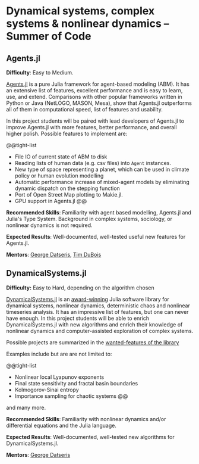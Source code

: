 # Dynamical systems, complex systems & nonlinear dynamics – Summer of Code


## Agents.jl

**Difficulty**: Easy to Medium.

[Agents.jl](https://juliadynamics.github.io/Agents.jl/stable/) is a pure Julia framework for agent-based modeling (ABM). 
It has an extensive list of features, excellent performance and is
easy to learn, use, and extend. Comparisons with other popular
frameworks written in Python or Java (NetLOGO, MASON, Mesa), show that
Agents.jl outperforms all of them in computational speed, list of features
and usability.

In this project students will be paired with lead developers of Agents.jl
to improve Agents.jl with more features, better performance, and overall higher polish.
Possible features to implement are:

@@tight-list
- File IO of current state of ABM to disk
- Reading lists of human data (e.g. csv files) into `Agent` instances.
- New type of space representing a planet, which can be used in climate policy or human evolution modelling
- Automatic performance increase of mixed-agent models by eliminating dynamic dispatch on the stepping function
- Port of Open Street Map plotting to Makie.jl.
- GPU support in Agents.jl
@@

**Recommended Skills**: Familiarity with agent based modelling, Agents.jl and Julia's Type System.
Background in complex systems, sociology, or nonlinear dynamics is not required.

**Expected Results**: Well-documented, well-tested useful new features for Agents.jl.

**Mentors**: [George Datseris](https://github.com/Datseris), [Tim DuBois](https://github.com/Libbum)


## DynamicalSystems.jl

**Difficulty:** Easy to Hard, depending on the algorithm chosen

[DynamicalSystems.jl](https://juliadynamics.github.io/DynamicalSystems.jl/latest/) is an [award-winning](https://dsweb.siam.org/The-Magazine/Article/winners-of-the-dsweb-2018-software-contest)
Julia software library for dynamical systems, nonlinear dynamics, deterministic chaos and nonlinear timeseries analysis.
It has an impressive list of features, but one can never have enough. In this project students will be able to
enrich DynamicalSystems.jl with new algorithms and enrich their knowledge of nonlinear dynamics and computer-assisted
exploration of complex systems.

Possible projects are summarized in the [wanted-features of the library](https://github.com/issues?q=is%3Aopen+is%3Aissue+repo%3AJuliaDynamics%2FChaosTools.jl+repo%3AJuliaDynamics%2FDynamicalSystemsBase.jl+repo%3AJuliaDynamics%2FDelayEmbeddings.jl+repo%3AJuliaDynamics%2FRecurrenceAnalysis.jl+repo%3AJuliaDynamics%2FDynamicalSystems.jl+label%3A%22wanted+feature%22+)

Examples include but are are not limited to:

@@tight-list
- Nonlinear local Lyapunov exponents
- Final state sensitivity and fractal basin boundaries
- Kolmogorov-Sinai entropy
- Importance sampling for chaotic systems
@@

and many more.


**Recommended Skills**: Familiarity with nonlinear dynamics and/or differential equations and the Julia language.

**Expected Results**: Well-documented, well-tested new algorithms for DynamicalSystems.jl.

**Mentors**: [George Datseris](https://github.com/Datseris)
